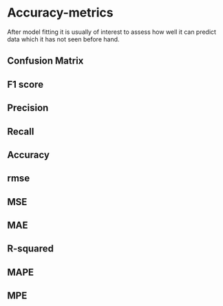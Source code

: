 # Accuracy-metrics
After model fitting it is usually of interest to assess how well it can predict data which it has not seen before hand.
## Confusion Matrix

## F1 score

## Precision

## Recall

## Accuracy

## rmse

## MSE

## MAE

## R-squared

## MAPE

## MPE
